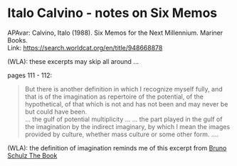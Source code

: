 # Italo Calvino - notes on Six Memos

APAvar: Calvino, Italo (1988). Six Memos for the Next Millennium. Mariner Books.  
Link: https://search.worldcat.org/en/title/948668878  

(WLA): these excerpts may skip all around ...   

pages 111 - 112:  
> But there is another definition in which I recognize myself fully, and that is of the imagination as repertoire of the potential, of the hypothetical, of that which is not and has not been and may never be but could have been.  
> ... the gulf of potential multiplicity ...
> ... the part played in the gulf of the imagination by the indirect imaginary, by which I mean the images provided by culture, whether mass culture or some other form. ....  

(WLA): the definition of imagination reminds me of this excerpt from [Bruno Schulz The Book](https://bandstands.praxis101.net/readingnotes/bruno_schulz_-_the_book)  
